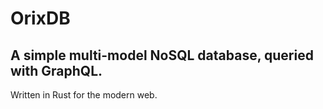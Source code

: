 # OrixDB
## A simple multi-model NoSQL database, queried with GraphQL.

Written in Rust for the modern web.
